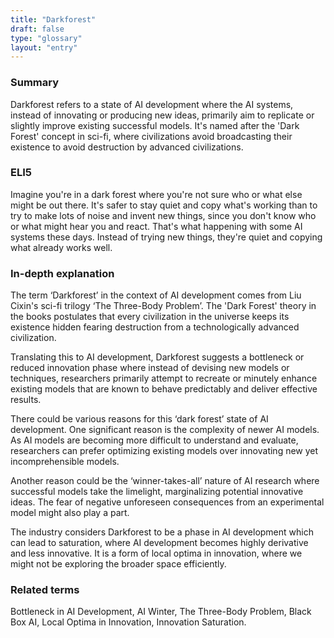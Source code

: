```yaml
---
title: "Darkforest"
draft: false
type: "glossary"
layout: "entry"
---
```


### Summary
Darkforest refers to a state of AI development where the AI systems, instead of innovating or producing new ideas, primarily aim to replicate or slightly improve existing successful models. It's named after the 'Dark Forest' concept in sci-fi, where civilizations avoid broadcasting their existence to avoid destruction by advanced civilizations.

### ELI5
Imagine you're in a dark forest where you're not sure who or what else might be out there. It's safer to stay quiet and copy what's working than to try to make lots of noise and invent new things, since you don't know who or what might hear you and react. That's what happening with some AI systems these days. Instead of trying new things, they're quiet and copying what already works well.

### In-depth explanation
The term ‘Darkforest’ in the context of AI development comes from Liu Cixin's sci-fi trilogy ‘The Three-Body Problem’. The 'Dark Forest' theory in the books postulates that every civilization in the universe keeps its existence hidden fearing destruction from a technologically advanced civilization.

Translating this to AI development, Darkforest suggests a bottleneck or reduced innovation phase where instead of devising new models or techniques, researchers primarily attempt to recreate or minutely enhance existing models that are known to behave predictably and deliver effective results.

There could be various reasons for this ‘dark forest’ state of AI development. One significant reason is the complexity of newer AI models. As AI models are becoming more difficult to understand and evaluate, researchers can prefer optimizing existing models over innovating new yet incomprehensible models.

Another reason could be the ‘winner-takes-all’ nature of AI research where successful models take the limelight, marginalizing potential innovative ideas. The fear of negative unforeseen consequences from an experimental model might also play a part.

The industry considers Darkforest to be a phase in AI development which can lead to saturation, where AI development becomes highly derivative and less innovative. It is a form of local optima in innovation, where we might not be exploring the broader space efficiently.

### Related terms
Bottleneck in AI Development, AI Winter, The Three-Body Problem, Black Box AI, Local Optima in Innovation, Innovation Saturation.
